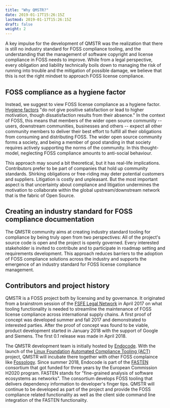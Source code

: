 ```yaml
---
title: "Why QMSTR?"
date: 2019-01-17T15:26:15Z
lastmod: 2019-01-17T15:26:15Z
draft: false
weight: 2
---
```


A key impulse for the development of QMSTR was the realization that
there is still no industry standard for FOSS compliance tooling, and
the understanding that the management of software copyright and
license compliance in FOSS needs to improve. While from a legal
perspective, every obligation and liability technically boils down to
managing the risk of running into trouble and the mitigation of
possible damage, we believe that this is not the right mindset to
approach FOSS license compliance.

## FOSS compliance as a hygiene factor

Instead, we suggest to view FOSS license compliance as a hygiene
factor. [Hygiene factors](https://en.wikipedia.org/wiki/Two-factor_theory) "do
not give positive satisfaction or lead to higher motivation, though
dissatisfaction results from their absence." In the context of FOSS,
this means that members of the wider open source community -- users,
downstream communities, businesses and others -- expect all other
community members to deliver their best effort to fulfill all their
obligations from consuming and distributing FOSS. The wider open
source community forms a society, and being a member of good standing
in that society requires actively supporting the norms of the
community. In this thought-model, neglecting FOSS compliance amounts
to anti-social behaviour.

This approach may sound a bit theoretical, but it has real-life
implications. Contributors prefer to be part of companies that hold up
community standards. Shirking obligations or free-riding may deter
potential customers and suppliers. Litigation is costly and
unpleasant. But the most important aspect is that uncertainty about
compliance and litigation undermines the motivation to collaborate
within the global upstream/downstream network that is the fabric of
Open Source.

## Creating an industry standard for FOSS compliance documentation

The QMSTR community aims at creating industry standard tooling for
compliance by being truly open from two perspectives: All of the
project's source code is open and the project is openly
governed. Every interested stakeholder is invited to contribute and to
participate in roadmap setting and requirements development. This
approach reduces barriers to the adoption of FOSS compliance solutions
across the industry and supports the emergence of an industry standard
for FOSS license compliance management.

## Contributors and project history

QMSTR is a FOSS project both by licensing and by governance. It
originated from a brainstrom session of
the [FSFE Legal Network](https://fsfe.org/activities/ftf/ln.en.html)
in April 2017 on what tooling functionality is needed to streamline
the maintenance of FOSS license compliance across international supply
chains. A first proof of concept was developed summer and fall 2017
and demonstrated to interested parties. After the proof of concept was
found to be viable, product development started in January 2018 with
the support of Google and Siemens. The first 0.1 release was made in
April 2018.

The QMSTR development team is initially hosted
by [Endocode](https://endocode.com). With the launch of
the
[Linux Foundation](https://www.linuxfoundation.org) [Automated Compliance Tooling (ACT)](https://www.linuxfoundation.org/press-release/2018/12/the-linux-foundation-to-launch-new-tooling-project-to-improve-open-source-compliance/) project,
QMSTR will incubate there together with other FOSS complaince
like [Fossology](https://www.fossology.org/). Since summer 2018,
Endocode is part of the [FASTEN](https://www.fasten-project.eu/)
consortium that got funded for three years by the European Commission
H2020 program. FASTEN stands for "fine-grained analysis of software
ecosystems as networks". The consortium develops FOSS tooling that
delivers dependency information to developer's finger tips. QMSTR will
continue to be developed as part of the project and provide the FOSS
compliance related functionality as well as the client side command
line integration of the FASTEN functionality.
